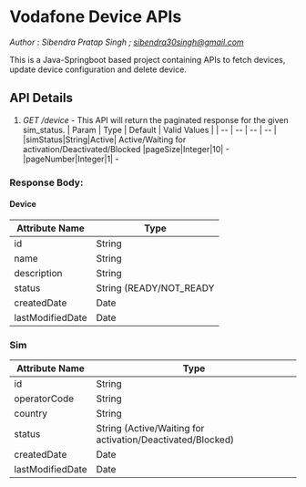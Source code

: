 # Vodafone Device APIs
*Author* : *Sibendra Pratap Singh ; sibendra30singh@gmail.com*

This is a Java-Springboot based project containing APIs to fetch devices, update device configuration and delete device.

## API Details
1. *GET /device* - This API will return the paginated response for the given sim_status.
| Param | Type | Default | Valid Values |
| -- | -- | -- | -- |
|simStatus|String|Active| Active/Waiting for activation/Deactivated/Blocked
|pageSize|Integer|10| -
|pageNumber|Integer|1| -

### Response Body:
#### Device
| Attribute Name | Type |
| -- | -- |
|id|String|
|name|String|
|description|String|
|status|String (READY/NOT_READY|
|createdDate|Date|
|lastModifiedDate|Date|

### Sim
| Attribute Name | Type |
| -- | -- |
|id|String|
|operatorCode|String|
|country|String|
|status|String (Active/Waiting for activation/Deactivated/Blocked)|
|createdDate|Date|
|lastModifiedDate|Date|
